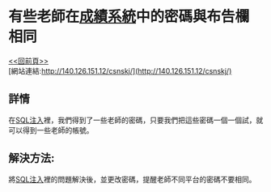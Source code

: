 # 有些老師在[成績系統](http://140.126.151.12/csnskj/)中的密碼與布告欄相同
[<<回前頁>>](https://github.com/William957-web/SGGScyber)   
[網站連結:http://140.126.151.12/csnskj/](http://140.126.151.12/csnskj/)  
## 詳情
在[SQL注入](https://github.com/William957-web/SGGScyber/tree/main/sqlinjection)裡，我們得到了一些老師的密碼，只要我們把這些密碼一個一個試，就可以得到一些老師的帳號。
## 解決方法:
將[SQL注入](https://github.com/William957-web/SGGScyber/tree/main/sqlinjection)裡的問題解決後，並更改密碼，提醒老師不同平台的密碼不要相同。
